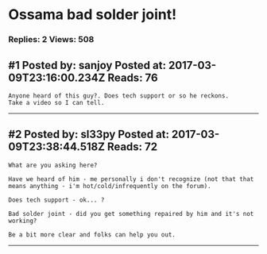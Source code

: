 # Ossama bad solder joint!

### Replies: 2 Views: 508

## \#1 Posted by: sanjoy Posted at: 2017-03-09T23:16:00.234Z Reads: 76

```
Anyone heard of this guy?. Does tech support or so he reckons.
Take a video so I can tell.
```

---
## \#2 Posted by: sl33py Posted at: 2017-03-09T23:38:44.518Z Reads: 72

```
What are you asking here?  

Have we heard of him - me personally i don't recognize (not that that means anything - i'm hot/cold/infrequently on the forum).

Does tech support - ok... ?

Bad solder joint - did you get something repaired by him and it's not working?

Be a bit more clear and folks can help you out.
```

---
